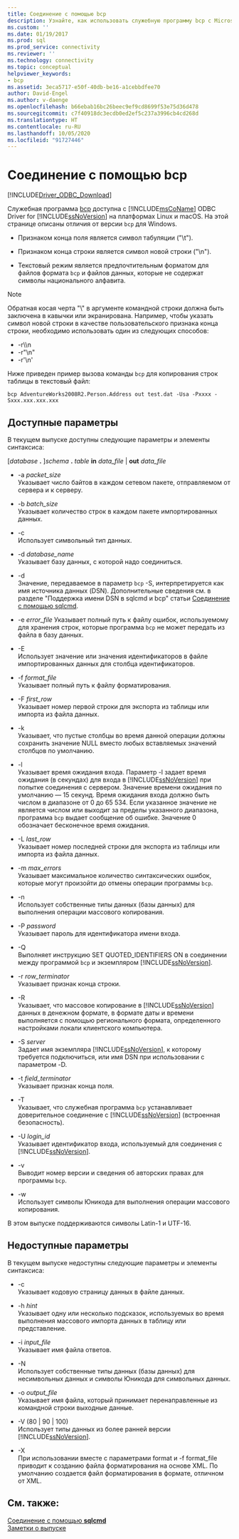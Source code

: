 ```yaml
---
title: Соединение с помощью bcp
description: Узнайте, как использовать служебную программу bcp с Microsoft ODBC Driver for SQL Server в Linux и macOS.
ms.custom: ''
ms.date: 01/19/2017
ms.prod: sql
ms.prod_service: connectivity
ms.reviewer: ''
ms.technology: connectivity
ms.topic: conceptual
helpviewer_keywords:
- bcp
ms.assetid: 3eca5717-e50f-40db-be16-a1cebbdfee70
author: David-Engel
ms.author: v-daenge
ms.openlocfilehash: b66ebab16bc26beec9ef9cd8699f53e75d36d478
ms.sourcegitcommit: c7f40918dc3ecdb0ed2ef5c237a3996cb4cd268d
ms.translationtype: HT
ms.contentlocale: ru-RU
ms.lasthandoff: 10/05/2020
ms.locfileid: "91727446"
---
```

# <a name="connecting-with-bcp"></a>Соединение с помощью bcp
[!INCLUDE[Driver_ODBC_Download](../../../includes/driver_odbc_download.md)]

Служебная программа [bcp](../../../tools/bcp-utility.md) доступна с [!INCLUDE[msCoName](../../../includes/msconame_md.md)] ODBC Driver for [!INCLUDE[ssNoVersion](../../../includes/ssnoversion-md.md)] на платформах Linux и macOS. На этой странице описаны отличия от версии `bcp` для Windows.
  
- Признаком конца поля является символ табуляции ("\t").  
  
- Признаком конца строки является символ новой строки ("\n").  
  
- Текстовый режим является предпочтительным форматом для файлов формата `bcp` и файлов данных, которые не содержат символы национального алфавита.  
  
> [!NOTE]  
> Обратная косая черта "\\" в аргументе командной строки должна быть заключена в кавычки или экранирована. Например, чтобы указать символ новой строки в качестве пользовательского признака конца строки, необходимо использовать один из следующих способов:  
>   
> -   -r\\\n  
> -   -r"\n"  
> -   -r'\n'  
  
Ниже приведен пример вызова команды `bcp` для копирования строк таблицы в текстовый файл:  
  
```  
bcp AdventureWorks2008R2.Person.Address out test.dat -Usa -Pxxxx -Sxxx.xxx.xxx.xxx  
```  
  
## <a name="available-options"></a>Доступные параметры
В текущем выпуске доступны следующие параметры и элементы синтаксиса:  

[_database_ **.** ]_schema_ **.** _table_ **in** _data\_file_ | **out** _data\_file_

- -a *packet_size*  
Указывает число байтов в каждом сетевом пакете, отправляемом от сервера и к серверу.  
  
- -b *batch_size*  
Указывает количество строк в каждом пакете импортированных данных.  
  
- -c  
Использует символьный тип данных.  
  
- -d *database_name*  
Указывает базу данных, с которой надо соединиться.  
  
- -d  
Значение, передаваемое в параметр `bcp` -S, интерпретируется как имя источника данных (DSN). Дополнительные сведения см. в разделе "Поддержка имени DSN в sqlcmd и bcp" статьи [Соединение с помощью sqlcmd](connecting-with-sqlcmd.md).  
  
- -e *error_file* Указывает полный путь к файлу ошибок, используемому для хранения строк, которые программа `bcp` не может передать из файла в базу данных.  
  
- -E  
Использует значение или значения идентификаторов в файле импортированных данных для столбца идентификаторов.  
  
- -f *format_file*  
Указывает полный путь к файлу форматирования.  
  
- -F *first_row*  
Указывает номер первой строки для экспорта из таблицы или импорта из файла данных.  
  
- -k  
Указывает, что пустые столбцы во время данной операции должны сохранить значение NULL вместо любых вставляемых значений столбцов по умолчанию.  
  
- -l  
Указывает время ожидания входа. Параметр -l задает время ожидания (в секундах) для входа в [!INCLUDE[ssNoVersion](../../../includes/ssnoversion-md.md)] при попытке соединения с сервером. Значение времени ожидания по умолчанию — 15 секунд. Время ожидания входа должно быть числом в диапазоне от 0 до 65 534. Если указанное значение не является числом или выходит за пределы указанного диапазона, программа `bcp` выдает сообщение об ошибке. Значение 0 обозначает бесконечное время ожидания.
  
- -L *last_row*  
Указывает номер последней строки для экспорта из таблицы или импорта из файла данных.  
  
- -m *max_errors*  
Указывает максимальное количество синтаксических ошибок, которые могут произойти до отмены операции программы `bcp`.  
  
- -n  
Использует собственные типы данных (базы данных) для выполнения операции массового копирования.  
  
- -P *password*  
Указывает пароль для идентификатора имени входа.  
  
- -Q  
Выполняет инструкцию SET QUOTED_IDENTIFIERS ON в соединении между программой `bcp` и экземпляром [!INCLUDE[ssNoVersion](../../../includes/ssnoversion-md.md)].  
  
- -r *row_terminator*  
Указывает признак конца строки.  
  
- -R  
Указывает, что массовое копирование в [!INCLUDE[ssNoVersion](../../../includes/ssnoversion-md.md)] данных в денежном формате, в формате даты и времени выполняется с помощью регионального формата, определенного настройками локали клиентского компьютера.  
  
- -S *server*  
Задает имя экземпляра [!INCLUDE[ssNoVersion](../../../includes/ssnoversion-md.md)], к которому требуется подключиться, или имя DSN при использовании с параметром -D.  
  
- -t *field_terminator*  
Указывает признак конца поля.  
  
- -T  
Указывает, что служебная программа `bcp` устанавливает доверительное соединение с [!INCLUDE[ssNoVersion](../../../includes/ssnoversion-md.md)] (встроенная безопасность).  
  
- -U *login_id*  
Указывает идентификатор входа, используемый для соединения с [!INCLUDE[ssNoVersion](../../../includes/ssnoversion-md.md)].  
  
- -v  
Выводит номер версии и сведения об авторских правах для программы `bcp`.  
  
- -w  
Использует символы Юникода для выполнения операции массового копирования.  
  
В этом выпуске поддерживаются символы Latin-1 и UTF-16.  
  
## <a name="unavailable-options"></a>Недоступные параметры
В текущем выпуске недоступны следующие параметры и элементы синтаксиса:  

- -c  
Указывает кодовую страницу данных в файле данных.  
  
- -h *hint*  
Указывает одну или несколько подсказок, используемых во время выполнения массового импорта данных в таблицу или представление.  
  
- -i *input_file*  
Указывает имя файла ответов.  
  
- -N  
Использует собственные типы данных (базы данных) для несимвольных данных и символы Юникода для символьных данных.  
  
- -o *output_file*  
Указывает имя файла, который принимает перенаправленные из командной строки выходные данные.  
  
- -V (80 | 90 | 100)  
Использует типы данных из более ранней версии [!INCLUDE[ssNoVersion](../../../includes/ssnoversion-md.md)].  
  
- -X  
При использовании вместе с параметрами format и -f format_file приводит к созданию файла форматирования на основе XML. По умолчанию создается файл форматирования в формате, отличном от XML.  
  
## <a name="see-also"></a>См. также:

[Соединение с помощью **sqlcmd**](connecting-with-sqlcmd.md)  
[Заметки о выпуске](release-notes-tools.md)